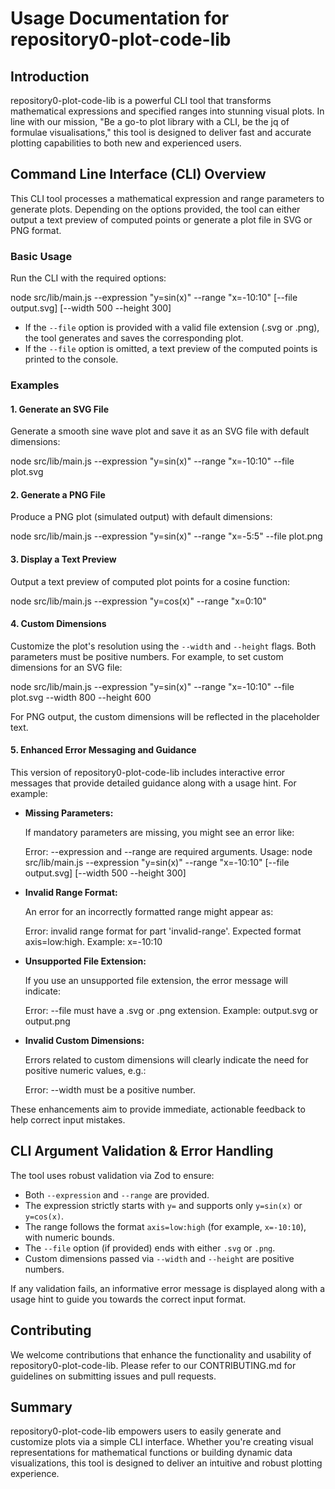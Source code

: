 # Usage Documentation for repository0-plot-code-lib

## Introduction

repository0-plot-code-lib is a powerful CLI tool that transforms mathematical expressions and specified ranges into stunning visual plots. In line with our mission, "Be a go-to plot library with a CLI, be the jq of formulae visualisations," this tool is designed to deliver fast and accurate plotting capabilities to both new and experienced users.

## Command Line Interface (CLI) Overview

This CLI tool processes a mathematical expression and range parameters to generate plots. Depending on the options provided, the tool can either output a text preview of computed points or generate a plot file in SVG or PNG format.

### Basic Usage

Run the CLI with the required options:

  node src/lib/main.js --expression "y=sin(x)" --range "x=-10:10" [--file output.svg] [--width 500 --height 300]

- If the `--file` option is provided with a valid file extension (.svg or .png), the tool generates and saves the corresponding plot.
- If the `--file` option is omitted, a text preview of the computed points is printed to the console.

### Examples

#### 1. Generate an SVG File

Generate a smooth sine wave plot and save it as an SVG file with default dimensions:

  node src/lib/main.js --expression "y=sin(x)" --range "x=-10:10" --file plot.svg

#### 2. Generate a PNG File

Produce a PNG plot (simulated output) with default dimensions:

  node src/lib/main.js --expression "y=sin(x)" --range "x=-5:5" --file plot.png

#### 3. Display a Text Preview

Output a text preview of computed plot points for a cosine function:

  node src/lib/main.js --expression "y=cos(x)" --range "x=0:10"

#### 4. Custom Dimensions

Customize the plot's resolution using the `--width` and `--height` flags. Both parameters must be positive numbers. For example, to set custom dimensions for an SVG file:

  node src/lib/main.js --expression "y=sin(x)" --range "x=-10:10" --file plot.svg --width 800 --height 600

For PNG output, the custom dimensions will be reflected in the placeholder text.

#### 5. Enhanced Error Messaging and Guidance

This version of repository0-plot-code-lib includes interactive error messages that provide detailed guidance along with a usage hint. For example:

- **Missing Parameters:**
  
  If mandatory parameters are missing, you might see an error like:

  Error: --expression and --range are required arguments.
  Usage: node src/lib/main.js --expression "y=sin(x)" --range "x=-10:10" [--file output.svg] [--width 500 --height 300]

- **Invalid Range Format:**
  
  An error for an incorrectly formatted range might appear as:

  Error: invalid range format for part 'invalid-range'. Expected format axis=low:high. Example: x=-10:10

- **Unsupported File Extension:**
  
  If you use an unsupported file extension, the error message will indicate:

  Error: --file must have a .svg or .png extension. Example: output.svg or output.png

- **Invalid Custom Dimensions:**
  
  Errors related to custom dimensions will clearly indicate the need for positive numeric values, e.g.:

  Error: --width must be a positive number.

These enhancements aim to provide immediate, actionable feedback to help correct input mistakes.

## CLI Argument Validation & Error Handling

The tool uses robust validation via Zod to ensure:
- Both `--expression` and `--range` are provided.
- The expression strictly starts with `y=` and supports only `y=sin(x)` or `y=cos(x)`.
- The range follows the format `axis=low:high` (for example, `x=-10:10`), with numeric bounds.
- The `--file` option (if provided) ends with either `.svg` or `.png`.
- Custom dimensions passed via `--width` and `--height` are positive numbers.

If any validation fails, an informative error message is displayed along with a usage hint to guide you towards the correct input format.

## Contributing

We welcome contributions that enhance the functionality and usability of repository0-plot-code-lib. Please refer to our CONTRIBUTING.md for guidelines on submitting issues and pull requests.

## Summary

repository0-plot-code-lib empowers users to easily generate and customize plots via a simple CLI interface. Whether you're creating visual representations for mathematical functions or building dynamic data visualizations, this tool is designed to deliver an intuitive and robust plotting experience.
